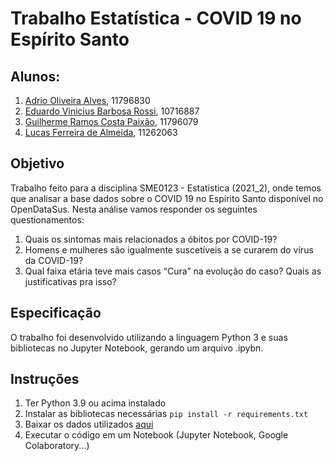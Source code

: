 # Trabalho Estatística - COVID 19 no Espírito Santo
## Alunos: 
 1. [Adrio Oliveira Alves](https://github.com/adriooa), 11796830
 2. [Eduardo Vinicius Barbosa Rossi](https://github.com/RossiEduardo), 10716887
 3. [Guilherme Ramos Costa Paixão](https://github.com/gp2112), 11796079
 4. [Lucas Ferreira de Almeida](https://github.com/lucasalmeida-pd), 11262063

## Objetivo
Trabalho feito para a disciplina SME0123 - Estatística (2021_2), onde temos que analisar a base dados sobre o COVID 19 no Espírito Santo disponível no OpenDataSus. Nesta análise vamos responder os seguintes questionamentos:

 1. Quais os sintomas mais relacionados a óbitos por COVID-19?
 2. Homens e mulheres são igualmente suscetíveis a se curarem do vírus da COVID-19?
 3. Qual faixa etária teve mais casos “Cura” na evolução do caso? Quais as justificativas pra isso?
 
 ## Especificação
 O trabalho foi desenvolvido utilizando a linguagem Python 3 e suas bibliotecas no Jupyter Notebook, gerando um arquivo .ipybn.

## Instruções
 1. Ter Python 3.9  ou acima instalado
 2. Instalar as bibliotecas necessárias
    `pip install -r requirements.txt`
 4. Baixar os dados utilizados [aqui](https://drive.google.com/file/d/1SLwjvd_KdZydhoes6qhJeCm8H-bJqcOg/view)
 3.  Executar o código em um Notebook (Jupyter Notebook, Google Colaboratory...)
